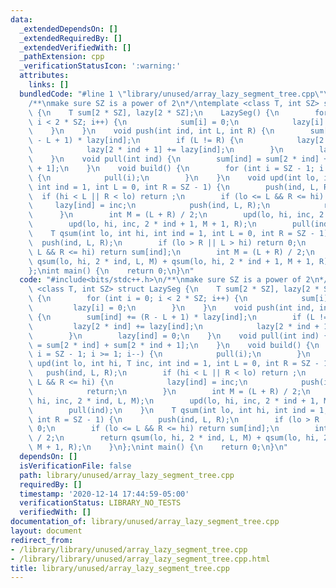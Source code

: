 ```yaml
---
data:
  _extendedDependsOn: []
  _extendedRequiredBy: []
  _extendedVerifiedWith: []
  _pathExtension: cpp
  _verificationStatusIcon: ':warning:'
  attributes:
    links: []
  bundledCode: "#line 1 \"library/unused/array_lazy_segment_tree.cpp\"\n#include<bits/stdc++.h>\n\
    /**\nmake sure SZ is a power of 2\n*/\ntemplate <class T, int SZ> struct LazySeg\
    \ {\n    T sum[2 * SZ], lazy[2 * SZ];\n    LazySeg() {\n        for (int i = 0;\
    \ i < 2 * SZ; i++) {\n            sum[i] = 0;\n            lazy[i] = 0;\n    \
    \    }\n    }\n    void push(int ind, int L, int R) {\n        sum[ind] += (R\
    \ - L + 1) * lazy[ind];\n        if (L != R) {\n            lazy[2 * ind] += lazy[ind];\n\
    \            lazy[2 * ind + 1] += lazy[ind];\n        }\n        lazy[ind] = 0;\n\
    \    }\n    void pull(int ind) {\n        sum[ind] = sum[2 * ind] + sum[2 * ind\
    \ + 1];\n    }\n    void build() {\n        for (int i = SZ - 1; i >= 1; i--)\
    \ {\n            pull(i);\n        }\n    }\n    void upd(int lo, int hi, T inc,\
    \ int ind = 1, int L = 0, int R = SZ - 1) {\n        push(ind, L, R);\n      \
    \  if (hi < L || R < lo) return ;\n        if (lo <= L && R <= hi) {\n       \
    \     lazy[ind] = inc;\n            push(ind, L, R);\n            return;\n  \
    \      }\n        int M = (L + R) / 2;\n        upd(lo, hi, inc, 2 * ind, L, M);\n\
    \        upd(lo, hi, inc, 2 * ind + 1, M + 1, R);\n        pull(ind);\n    }\n\
    \    T qsum(int lo, int hi, int ind = 1, int L = 0, int R = SZ - 1) {\n      \
    \  push(ind, L, R);\n        if (lo > R || L > hi) return 0;\n        if (lo <=\
    \ L && R <= hi) return sum[ind];\n        int M = (L + R) / 2;\n        return\
    \ qsum(lo, hi, 2 * ind, L, M) + qsum(lo, hi, 2 * ind + 1, M + 1, R);\n    }\n\
    };\nint main() {\n    return 0;\n}\n"
  code: "#include<bits/stdc++.h>\n/**\nmake sure SZ is a power of 2\n*/\ntemplate\
    \ <class T, int SZ> struct LazySeg {\n    T sum[2 * SZ], lazy[2 * SZ];\n    LazySeg()\
    \ {\n        for (int i = 0; i < 2 * SZ; i++) {\n            sum[i] = 0;\n   \
    \         lazy[i] = 0;\n        }\n    }\n    void push(int ind, int L, int R)\
    \ {\n        sum[ind] += (R - L + 1) * lazy[ind];\n        if (L != R) {\n   \
    \         lazy[2 * ind] += lazy[ind];\n            lazy[2 * ind + 1] += lazy[ind];\n\
    \        }\n        lazy[ind] = 0;\n    }\n    void pull(int ind) {\n        sum[ind]\
    \ = sum[2 * ind] + sum[2 * ind + 1];\n    }\n    void build() {\n        for (int\
    \ i = SZ - 1; i >= 1; i--) {\n            pull(i);\n        }\n    }\n    void\
    \ upd(int lo, int hi, T inc, int ind = 1, int L = 0, int R = SZ - 1) {\n     \
    \   push(ind, L, R);\n        if (hi < L || R < lo) return ;\n        if (lo <=\
    \ L && R <= hi) {\n            lazy[ind] = inc;\n            push(ind, L, R);\n\
    \            return;\n        }\n        int M = (L + R) / 2;\n        upd(lo,\
    \ hi, inc, 2 * ind, L, M);\n        upd(lo, hi, inc, 2 * ind + 1, M + 1, R);\n\
    \        pull(ind);\n    }\n    T qsum(int lo, int hi, int ind = 1, int L = 0,\
    \ int R = SZ - 1) {\n        push(ind, L, R);\n        if (lo > R || L > hi) return\
    \ 0;\n        if (lo <= L && R <= hi) return sum[ind];\n        int M = (L + R)\
    \ / 2;\n        return qsum(lo, hi, 2 * ind, L, M) + qsum(lo, hi, 2 * ind + 1,\
    \ M + 1, R);\n    }\n};\nint main() {\n    return 0;\n}\n"
  dependsOn: []
  isVerificationFile: false
  path: library/unused/array_lazy_segment_tree.cpp
  requiredBy: []
  timestamp: '2020-12-14 17:44:59-05:00'
  verificationStatus: LIBRARY_NO_TESTS
  verifiedWith: []
documentation_of: library/unused/array_lazy_segment_tree.cpp
layout: document
redirect_from:
- /library/library/unused/array_lazy_segment_tree.cpp
- /library/library/unused/array_lazy_segment_tree.cpp.html
title: library/unused/array_lazy_segment_tree.cpp
---
```

